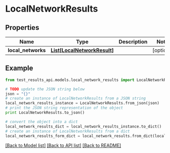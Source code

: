 # LocalNetworkResults


## Properties
Name | Type | Description | Notes
------------ | ------------- | ------------- | -------------
**local_networks** | [**List[LocalNetworkResult]**](LocalNetworkResult.md) |  | [optional] 

## Example

```python
from test_results_api.models.local_network_results import LocalNetworkResults

# TODO update the JSON string below
json = "{}"
# create an instance of LocalNetworkResults from a JSON string
local_network_results_instance = LocalNetworkResults.from_json(json)
# print the JSON string representation of the object
print LocalNetworkResults.to_json()

# convert the object into a dict
local_network_results_dict = local_network_results_instance.to_dict()
# create an instance of LocalNetworkResults from a dict
local_network_results_form_dict = local_network_results.from_dict(local_network_results_dict)
```
[[Back to Model list]](../README.md#documentation-for-models) [[Back to API list]](../README.md#documentation-for-api-endpoints) [[Back to README]](../README.md)


